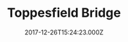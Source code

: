 ---
date: 2017-12-26T15:24:23.000Z
title: Toppesfield Bridge
latitude: 52.04077641340885
longitude: 0.9519222660170001
category: checkin
---